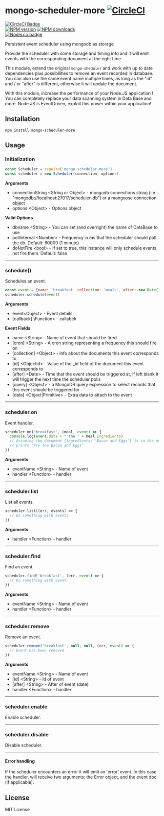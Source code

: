 mongo-scheduler-more [![CircleCI](https://circleci.com/gh/darkterra/mongo-scheduler.svg?style=svg)](https://circleci.com/gh/darkterra/mongo-scheduler)
==================
<!-- BADGES/ -->

<span class="badge-badge"><a href="https://circleci.com/gh/darkterra/mongo-scheduler" title="CircleCI Badge"><img src="https://circleci.com/gh/darkterra/mongo-scheduler.svg?style=svg" alt="CircleCI Badge" /></a></span>
<br class="badge-separator" />
<span class="badge-npmversion"><a href="https://npmjs.org/package/mongo-scheduler-more" title="View this project on NPM"><img src="https://img.shields.io/npm/v/mongo-scheduler-more.svg" alt="NPM version" /></a></span>
<span class="badge-npmdownloads"><a href="https://npmjs.org/package/mongo-scheduler-more" title="View this project on NPM"><img src="https://img.shields.io/npm/dm/mongo-scheduler-more.svg" alt="NPM downloads" /></a></span>
<br class="badge-separator" />
<span class="badge-nodeico"><a href="https://www.npmjs.com/package/mongo-scheduler-more" title="Nodei.co badge"><img src="https://nodei.co/npm/mongo-scheduler-more.png" alt="Nodei.co badge" /></a></span>

<!-- /BADGES -->


Persistent event scheduler using mongodb as storage

Provide the scheduler with some storage and timing info and it will emit events with the corresponding document at the right time

This module, extend the original `mongo-sheduler` and work with up to date dependencies plus possibilities to remove an event recorded in database.
You can also use the same event name multiple times, as long as the "id" and / or "after" is different, otherwise it will update the document.

With this module, increase the performance of your Node.JS application !
You can completely replace your data scanning system in Data Base and more.
Node.JS is EventDriven, exploit this power within your application!

Installation
------------

`npm install mongo-scheduler-more`

Usage
-----

### Initialization

```javascript
const Scheduler = require('mongo-scheduler-more')
const scheduler = new Scheduler(connection, options)
```

__Arguments__
* connectionString \<String or Object> - mongodb connections string (i.e.: "mongodb://localhost:27017/scheduler-db") or a mongoose connection object
* options \<Object> - Options object

__Valid Options__
* dbname \<String> - You can set (and overright) the name of DataBase to use
* pollInterval \<Number> - Frequency in ms that the scheduler should poll the db. Default: 60000 (1 minute)
* doNotFire \<bool> - If set to true, this instance will only schedule events, not fire them. Default: false

---------------------------------------

### schedule()

Schedules an event.

```javascript
const event = {name: 'breakfast' collection: 'meals', after: new Date(), data: 'Fry'}
scheduler.schedule(event)
```

__Arguments__
* event\<Object> - Event details
* [callback] \Function> - callabck

__Event Fields__
* name \<String> - Name of event that should be fired
* [cron] \<String> - A cron string representing a frequency this should fire on
* [collection] \<Object> - Info about the documents this event corresponds to
* [id] \<ObjectId> - Value of the _id field of the document this event corresponds to
* [after] \<Date> - Time that the event should be triggered at, if left blank it will trigger the next time the scheduler polls
* [query] \<Object> - a MongoDB query expression to select records that this event should be triggered for
* [data] \<Object|Primitive\> - Extra data to attach to the event


---------------------------------------

### scheduler.on

Event handler.

```javascript
scheduler.on('breakfast', (meal, event) => {
  console.log(event.data + " the " + meal.ingredients)
  // Assuming the document {ingredients: "Bacon and Eggs"} is in the meals collection
  // prints "Fry the Bacon and Eggs"
})
```
__Arguments__
* eventName \<String> - Name of event
* handler \<Function> - handler

---------------------------------------

### scheduler.list

List all events.

```javascript
scheduler.list((err, events) => {
  // Do something with events
})
```

__Arguments__
* handler \<Function> - handler

---------------------------------------

### scheduler.find

Find an event.

```javascript
scheduler.find('breakfast', (err, event) => {
  // Do something with event
})
```

__Arguments__
* eventName \<String> - Name of event
* handler \<Function> - handler

---------------------------------------

### scheduler.remove

Remove an event.

```javascript
scheduler.remove('breakfast', null, null, (err, event) => {
  // Event has been removed
})
```

__Arguments__
* eventName \<String> - Name of event
* [id] \<String> - Id of event
* [after] \<String> - After of event (date)
* handler \<Function> - handler

---------------------------------------

### scheduler.enable

Enable scheduler.

---------------------------------------

### scheduler.disable

Disable scheduler.

---------------------------------------

#### Error handling
If the scheduler encounters an error it will emit an 'error' event. In this case the handler, will receive two arguments: the Error object, and the event doc (if applicable).

License
-------

MIT License

